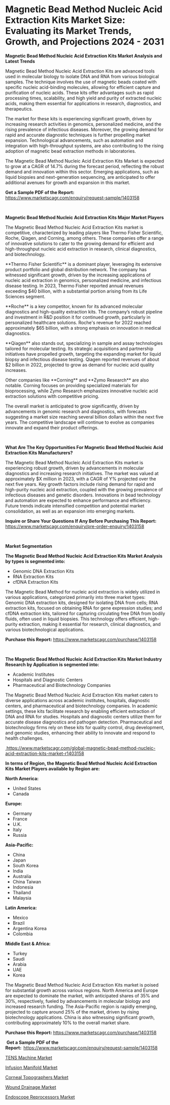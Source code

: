 <p><h1>Magnetic Bead Method Nucleic Acid Extraction Kits Market Size: Evaluating its Market Trends, Growth, and Projections 2024 - 2031</h1></p><p><strong>Magnetic Bead Method Nucleic Acid Extraction Kits Market Analysis and Latest Trends</strong></p>
<p><p>Magnetic Bead Method Nucleic Acid Extraction Kits are advanced tools used in molecular biology to isolate DNA and RNA from various biological samples. The technique involves the use of magnetic beads coated with specific nucleic acid-binding molecules, allowing for efficient capture and purification of nucleic acids. These kits offer advantages such as rapid processing times, scalability, and high yield and purity of extracted nucleic acids, making them essential for applications in research, diagnostics, and therapeutics.</p><p>The market for these kits is experiencing significant growth, driven by increasing research activities in genomics, personalized medicine, and the rising prevalence of infectious diseases. Moreover, the growing demand for rapid and accurate diagnostic techniques is further propelling market expansion. Technological advancements, such as automation and integration with high-throughput systems, are also contributing to the rising adoption of magnetic bead extraction methods in laboratories.</p><p>The Magnetic Bead Method Nucleic Acid Extraction Kits Market is expected to grow at a CAGR of 14.7% during the forecast period, reflecting the robust demand and innovation within this sector. Emerging applications, such as liquid biopsies and next-generation sequencing, are anticipated to offer additional avenues for growth and expansion in this market.</p></p>
<p><strong>Get a Sample PDF of the Report:&nbsp;</strong> <a href="https://www.marketscagr.com/enquiry/request-sample/1403158?utm_campaign=1436&utm_medium=2&utm_source=Github&utm_content=ia&utm_term=23102024&utm_id=magnetic-bead-method-nucleic-acid-extraction-kits">https://www.marketscagr.com/enquiry/request-sample/1403158</a></p>
<p>&nbsp;</p>
<p><strong>Magnetic Bead Method Nucleic Acid Extraction Kits Major Market Players</strong></p>
<p><p>The Magnetic Bead Method Nucleic Acid Extraction Kits market is competitive, characterized by leading players like Thermo Fisher Scientific, Roche, Qiagen, and Corning, among others. These companies offer a range of innovative solutions to cater to the growing demand for efficient and high-throughput nucleic acid extraction in research, clinical diagnostics, and biotechnology.</p><p>**Thermo Fisher Scientific** is a dominant player, leveraging its extensive product portfolio and global distribution network. The company has witnessed significant growth, driven by the increasing applications of nucleic acid extraction in genomics, personalized medicine, and infectious disease testing. In 2023, Thermo Fisher reported annual revenues exceeding $40 billion, with a substantial portion arising from its Life Sciences segment.</p><p>**Roche** is a key competitor, known for its advanced molecular diagnostics and high-quality extraction kits. The company’s robust pipeline and investment in R&D position it for continued growth, particularly in personalized healthcare solutions. Roche's revenue for 2022 reached approximately $65 billion, with a strong emphasis on innovation in medical diagnostics.</p><p>**Qiagen** also stands out, specializing in sample and assay technologies tailored for molecular testing. Its strategic acquisitions and partnership initiatives have propelled growth, targeting the expanding market for liquid biopsy and infectious disease testing. Qiagen reported revenues of about $2 billion in 2022, projected to grow as demand for nucleic acid quality increases.</p><p>Other companies like **Corning** and **Zymo Research** are also notable. Corning focuses on providing specialized materials for bioprocessing, while Zymo Research emphasizes innovative nucleic acid extraction solutions with competitive pricing.</p><p>The overall market is anticipated to grow significantly, driven by advancements in genomic research and diagnostics, with forecasts suggesting a market size reaching several billion dollars within the next five years. The competitive landscape will continue to evolve as companies innovate and expand their product offerings.</p></p>
<p>&nbsp;</p>
<p><strong>What Are The Key Opportunities For Magnetic Bead Method Nucleic Acid Extraction Kits Manufacturers?</strong></p>
<p><p>The Magnetic Bead Method Nucleic Acid Extraction Kits market is experiencing robust growth, driven by advancements in molecular diagnostics and increasing research initiatives. The market was valued at approximately $X million in 2023, with a CAGR of Y% projected over the next five years. Key growth factors include rising demand for rapid and high-purity nucleic acid extraction, coupled with the growing prevalence of infectious diseases and genetic disorders. Innovations in bead technology and automation are expected to enhance performance and efficiency. Future trends indicate intensified competition and potential market consolidation, as well as an expansion into emerging markets.</p></p>
<p><strong>Inquire or Share Your Questions If Any Before Purchasing This Report:</strong> <a href="https://www.marketscagr.com/enquiry/pre-order-enquiry/1403158?utm_campaign=1436&utm_medium=2&utm_source=Github&utm_content=ia&utm_term=23102024&utm_id=magnetic-bead-method-nucleic-acid-extraction-kits">https://www.marketscagr.com/enquiry/pre-order-enquiry/1403158</a></p>
<p>&nbsp;</p>
<p><strong>Market Segmentation</strong></p>
<p><strong>The Magnetic Bead Method Nucleic Acid Extraction Kits Market Analysis by types is segmented into:</strong></p>
<p><ul><li>Genomic DNA Extraction Kits</li><li>RNA Extraction Kits</li><li>cfDNA Extraction Kits</li></ul></p>
<p><p>The Magnetic Bead Method for nucleic acid extraction is widely utilized in various applications, categorized primarily into three market types: Genomic DNA extraction kits, designed for isolating DNA from cells; RNA extraction kits, focused on obtaining RNA for gene expression studies; and cfDNA extraction kits, tailored for capturing circulating free DNA from bodily fluids, often used in liquid biopsies. This technology offers efficient, high-purity extraction, making it essential for research, clinical diagnostics, and various biotechnological applications.</p></p>
<p><strong>Purchase this Report:&nbsp;</strong><a href="https://www.marketscagr.com/purchase/1403158?utm_campaign=1436&utm_medium=2&utm_source=Github&utm_content=ia&utm_term=23102024&utm_id=magnetic-bead-method-nucleic-acid-extraction-kits">https://www.marketscagr.com/purchase/1403158</a></p>
<p>&nbsp;</p>
<p><strong>The Magnetic Bead Method Nucleic Acid Extraction Kits Market Industry Research by Application is segmented into:</strong></p>
<p><ul><li>Academic Institutes</li><li>Hospitals and Diagnostic Centers</li><li>Pharmaceutical and Biotechnology Companies</li></ul></p>
<p><p>The Magnetic Bead Method Nucleic Acid Extraction Kits market caters to diverse applications across academic institutes, hospitals, diagnostic centers, and pharmaceutical and biotechnology companies. In academic settings, these kits facilitate research by enabling efficient extraction of DNA and RNA for studies. Hospitals and diagnostic centers utilize them for accurate disease diagnostics and pathogen detection. Pharmaceutical and biotechnology firms rely on these kits for quality control, drug development, and genomic studies, enhancing their ability to innovate and respond to health challenges.</p></p>
<p><a href="https://www.marketscagr.com/global-magnetic-bead-method-nucleic-acid-extraction-kits-market-r1403158?utm_campaign=1436&utm_medium=2&utm_source=Github&utm_content=ia&utm_term=23102024&utm_id=magnetic-bead-method-nucleic-acid-extraction-kits">&nbsp;https://www.marketscagr.com/global-magnetic-bead-method-nucleic-acid-extraction-kits-market-r1403158</a></p>
<p><strong>In terms of Region, the Magnetic Bead Method Nucleic Acid Extraction Kits Market Players available by Region are:</strong></p>
<p>
    <p> <strong> North America: </strong>
        <ul>
            <li>United States</li>
            <li>Canada</li>
        </ul>
        </p> 
    <p> <strong> Europe: </strong>
        <ul>
            <li>Germany</li>
            <li>France</li>
            <li>U.K.</li>
            <li>Italy</li>
            <li>Russia</li>
        </ul>
        </p> 
    <p> <strong> Asia-Pacific: </strong>
        <ul>
            <li>China</li>
            <li>Japan</li>
            <li>South Korea</li>
            <li>India</li>
            <li>Australia</li>
            <li>China Taiwan</li>
            <li>Indonesia</li>
            <li>Thailand</li>
            <li>Malaysia</li>
        </ul>
        </p> 
    <p> <strong> Latin America: </strong>
        <ul>
            <li>Mexico</li>
            <li>Brazil</li>
            <li>Argentina Korea</li>
            <li>Colombia</li>
        </ul>
        </p> 
    <p> <strong> Middle East & Africa: </strong>
        <ul>
            <li>Turkey</li>
            <li>Saudi</li>
            <li>Arabia</li>
            <li>UAE</li>
            <li>Korea</li>
        </ul>
    </p>
    </p>
<p><p>The Magnetic Bead Method Nucleic Acid Extraction Kits market is poised for substantial growth across various regions. North America and Europe are expected to dominate the market, with anticipated shares of 35% and 30%, respectively, fueled by advancements in molecular biology and increased research funding. The Asia-Pacific region is rapidly emerging, projected to capture around 25% of the market, driven by rising biotechnology applications. China is also witnessing significant growth, contributing approximately 10% to the overall market share.</p></p>
<p><strong>Purchase this Report: </strong><a href="https://www.marketscagr.com/purchase/1403158?utm_campaign=1436&utm_medium=2&utm_source=Github&utm_content=ia&utm_term=23102024&utm_id=magnetic-bead-method-nucleic-acid-extraction-kits">https://www.marketscagr.com/purchase/1403158</a></p>
<p>&nbsp;<strong>Get a Sample PDF of the Report:&nbsp;&nbsp;</strong><a href="https://www.marketscagr.com/enquiry/request-sample/1403158?utm_campaign=1436&utm_medium=2&utm_source=Github&utm_content=ia&utm_term=23102024&utm_id=magnetic-bead-method-nucleic-acid-extraction-kits">https://www.marketscagr.com/enquiry/request-sample/1403158</a></p>
<p><strong></strong></p>
<p><p><a href="https://www.linkedin.com/pulse/global-tens-machine-market-product-types-applications-regional-agete?utm_campaign=1436&utm_medium=2&utm_source=Github&utm_content=ia&utm_term=23102024&utm_id=magnetic-bead-method-nucleic-acid-extraction-kits">TENS Machine Market</a></p><p><a href="https://www.linkedin.com/pulse/global-infusion-manifold-market-forecast-2024-2031-trends-0ryle?utm_campaign=1436&utm_medium=2&utm_source=Github&utm_content=ia&utm_term=23102024&utm_id=magnetic-bead-method-nucleic-acid-extraction-kits">Infusion Manifold Market</a></p><p><a href="https://www.linkedin.com/pulse/booming-corneal-topographers-market-sector-analysis-growth-hft2e?utm_campaign=1436&utm_medium=2&utm_source=Github&utm_content=ia&utm_term=23102024&utm_id=magnetic-bead-method-nucleic-acid-extraction-kits">Corneal Topographers Market</a></p><p><a href="https://www.linkedin.com/pulse/global-wound-drainage-market-trends-insights-growth-opportunities-yvcde?utm_campaign=1436&utm_medium=2&utm_source=Github&utm_content=ia&utm_term=23102024&utm_id=magnetic-bead-method-nucleic-acid-extraction-kits">Wound Drainage Market</a></p><p><a href="https://www.linkedin.com/pulse/mapping-endoscope-reprocessors-market-trends-challenges-tdfce?utm_campaign=1436&utm_medium=2&utm_source=Github&utm_content=ia&utm_term=23102024&utm_id=magnetic-bead-method-nucleic-acid-extraction-kits">Endoscope Reprocessors Market</a></p></p>